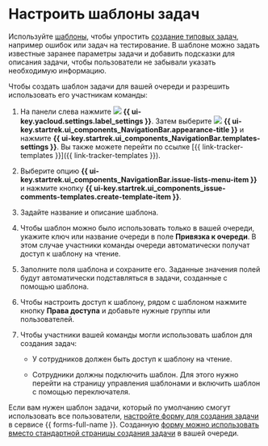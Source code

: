 # Настроить шаблоны задач

Используйте [шаблоны](user/ticket-template.md), чтобы упростить [создание типовых задач](user/create-ticket.md#avto-template), например ошибок или задач на тестирование. В шаблоне можно задать известные заранее параметры задачи и добавить подсказки для описания задачи, чтобы пользователи не забывали указать необходимую информацию.

Чтобы создать шаблон задачи для вашей очереди и разрешить использовать его участникам команды:

1. На панели слева нажмите ![](../_assets/tracker/svg/settings.svg) **{{ ui-key.yacloud.settings.label_settings }}**. Затем выберите ![](../_assets/tracker/svg/interface.svg)&nbsp;**{{ ui-key.startrek.ui_components_NavigationBar.appearance-title }}** и нажмите **{{ ui-key.startrek.ui_components_NavigationBar.templates-settings }}**. Вы также можете перейти по ссылке [{{ link-tracker-templates }}]({{ link-tracker-templates }}).

1. Выберите опцию **{{ ui-key.startrek.ui_components_NavigationBar.issue-lists-menu-item }}** и нажмите кнопку **{{ ui-key.startrek.ui_components_issue-comments-templates.create-template-item }}**.

1. Задайте название и описание шаблона.

1. Чтобы шаблон можно было использовать только в вашей очереди, укажите ключ или название очереди в поле **Привязка к очереди**. В этом случае участники команды очереди автоматически получат доступ к шаблону на чтение.

1. Заполните поля шаблона и сохраните его. Заданные значения полей будут автоматически подставляться в задачи, созданные с помощью шаблона.

1. Чтобы настроить доступ к шаблону, рядом с шаблоном нажмите кнопку **Права доступа** и добавьте нужные группы или пользователей.

1. Чтобы участники вашей команды могли использовать шаблон для создания задач:

    - У сотрудников должен быть доступ к шаблону на чтение.

    - Сотрудники должны подключить шаблон. Для этого нужно перейти на страницу управления шаблонами и включить шаблон с помощью переключателя.

Если вам нужен шаблон задачи, который по умолчанию смогут использовать все пользователи, [настройте форму для создания задачи](manager/forms-integration.md) в сервисе {{ forms-full-name }}. Созданную [форму можно использовать вместо стандартной страницы создания задачи](manager/attach-form.md) в вашей очереди.

